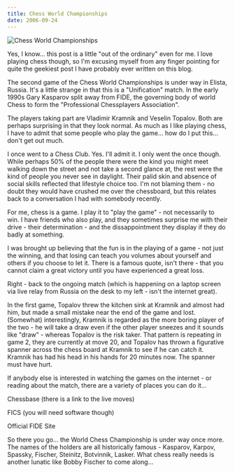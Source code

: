 ```yaml
---
title: Chess World Championships
date: 2006-09-24
---
```


![Chess World Championships](https://source.unsplash.com/7QCBakMyDCE/1600x900)

Yes, I know... this post is a little "out of the ordinary" even for me. I love playing chess though, so I'm excusing myself from any finger pointing for quite the geekiest post I have probably ever written on this blog.

The second game of the Chess World Championships is under way in Elista, Russia. It's a little strange in that this is a "Unification" match. In the early 1990s Gary Kasparov split away from FIDE, the governing body of world Chess to form the "Professional Chessplayers Association".

The players taking part are Vladimir Kramnik and Veselin Topalov. Both are perhaps surprising in that they look normal. As much as I like playing chess, I have to admit that some people who play the game... how do I put this... don't get out much.

I once went to a Chess Club. Yes. I'll admit it. I only went the once though. While perhaps 50% of the people there were the kind you might meet walking down the street and not take a second glance at, the rest were the kind of people you never see in daylight. Their palid skin and absence of social skills reflected that lifestyle choice too. I'm not blaming them - no doubt they would have crushed me over the chessboard, but this relates back to a conversation I had with somebody recently.

For me, chess is a game. I play it to "play the game" - not necessarily to win. I have friends who also play, and they sometimes surprise me with their drive - their determination - and the dissappointment they display if they do badly at something.

I was brought up believing that the fun is in the playing of a game - not just the winning, and that losing can teach you volumes about yourself and others if you choose to let it. There is a famous quote, isn't there - that you cannot claim a great victory until you have experienced a great loss.

Right - back to the ongoing match (which is happening on a laptop screen via live relay from Russia on the desk to my left - isn't the internet great).

In the first game, Topalov threw the kitchen sink at Kramnik and almost had him, but made a small mistake near the end of the game and lost. (Somewhat) interestingly, Kramnik is regarded as the more boring player of the two - he will take a draw even if the other player sneezes and it sounds like "draw" - whereas Topalov is the risk taker. That pattern is repeating in game 2, they are currently at move 20, and Topalov has thrown a figurative spanner across the chess board at Kramnik to see if he can catch it. Kramnik has had his head in his hands for 20 minutes now. The spanner must have hurt.

If anybody else is interested in watching the games on the internet - or reading about the match, there are a variety of places you can do it...

Chessbase (there is a link to the live moves)

FICS (you will need software though)

Official FIDE Site

So there you go... the World Chess Championship is under way once more. The names of the holders are all historically famous - Kasparov, Karpov, Spassky, Fischer, Steinitz, Botvinnik, Lasker. What chess really needs is another lunatic like Bobby Fischer to come along...